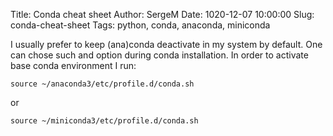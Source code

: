 Title: Conda cheat sheet
Author: SergeM
Date: 1020-12-07 10:00:00
Slug: conda-cheat-sheet 
Tags: python, conda, anaconda, miniconda

I usually prefer to keep (ana)conda deactivate in my system by default. One can chose such and option during conda installation.
In order to activate base conda environment I run:

    source ~/anaconda3/etc/profile.d/conda.sh

or 

    source ~/miniconda3/etc/profile.d/conda.sh
